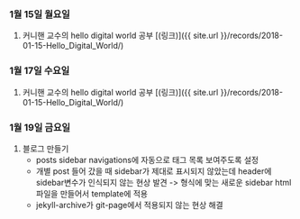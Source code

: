 ### 1월 15일 월요일

1. 커니핸 교수의 hello digital world 공부 [(링크)]({{ site.url }}/records/2018-01-15-Hello_Digital_World/)


### 1월 17일 수요일

1. 커니핸 교수의 hello digital world 공부 [(링크)]({{ site.url }}/records/2018-01-15-Hello_Digital_World/)

### 1월 19일 금요일

1. 블로그 만들기
   * posts sidebar navigations에 자동으로 태그 목록 보여주도록 설정
   * 개별 post 들어 갔을 때 sidebar가 제대로 표시되지 않았는데 header에 sidebar변수가 인식되지 않는 현상 발견
     -> 형식에 맞는 새로운 sidebar html 파일을 만들어서 template에 적용
   * jekyll-archive가 git-page에서 적용되지 않는 현상 해결
